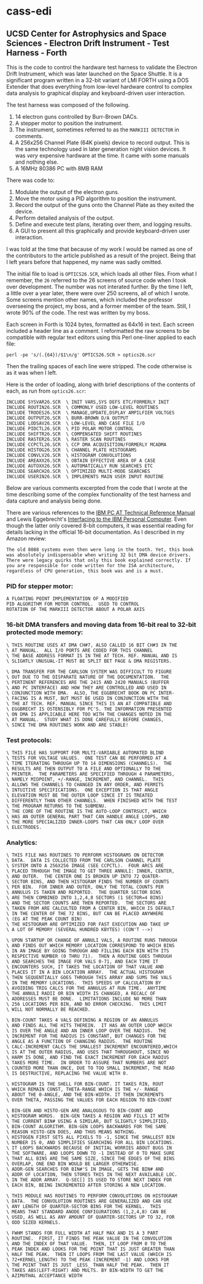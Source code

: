 # cass-edi
## UCSD Center for Astrophysics and Space Sciences - Electron Drift Instrument - Test Harness - Forth

This is the code to control the hardware test harness to validate the Electron Drift Instrument, which was later launched on the Space Shuttle.
It is a significant program written in a 32-bit variant of LMI FORTH using a DOS Extender that does everything from low-level hardware control to complex data analysis to graphical display and keyboard-driven user interaction.

The test harness was composed of the following.

1. 14 electron guns controlled by Burr-Brown DACs.
2. A stepper motor to position the instrument.
3. The instrument, sometimes referred to as the `MARKIII DETECTOR` in comments.
4. A 256x256 Channel Plate (64K pixels) device to record output. This is the same technology used in later generation night vision devices. It was *very* expensive hardware at the time. It came with some manuals and nothing else.
5. A 16MHz 80386 PC with 8MB RAM

There was code to:

1. Modulate the output of the electron guns.
2. Move the motor using a PID algorithm to position the instrument.
3. Record the output of the guns onto the Channel Plate as they exited the device.
4. Perform detailed analysis of the output.
5. Define and execute test plans, iterating over them, and logging results.
6. A GUI to present all this graphically and provide keyboard-driven user interaction.

I was told at the time that because of my work I would be named as one of the contributors to the article published as a result of the project. Being that I left years before that happened, my name was sadly omitted.

The initial file to load is `OPTICS26.SCR`, which loads all other files. From what I remember, the `26` referred to the 26 screens of source code when I took over development. The number was not interated further.
By the time I left, a little over a year later, there were over 250 screens, all of which I wrote.
Some screens mention other names, which included the professor overseeing the project, my boss, and a former member of the team. Still, I wrote 90% of the code. The rest was written by my boss.

Each screen in Forth is 1024 bytes, formatted as 64x16 in text. Each screen included a header line as a comment.
I reformatted the raw screens to be compatible with regular text editors using this Perl one-liner applied to each file:

`perl -pe 's/(.{64})/$1\n/g' OPTICS26.SCR > optics26.scr`

Then the trailing spaces of each line were stripped. The code otherwise is as it was when I left.

Here is the order of loading, along with brief descriptions of the contents of each, as run from `optics26.scr`:

```
INCLUDE SYSVAR26.SCR  \ INIT VARS,SYS DEFS ETC/FORMERLY INIT
INCLUDE ROUTIN26.SCR  \ COMMONLY USED LOW-LEVEL ROUTINES
INCLUDE TRODES26.SCR  \ MANAGE,UPDATE,DSPLAY AMPILFIER VOLTGES
INCLUDE OUTPUT26.SCR  \ BURR-BROWN D/A OUTPUT
INCLUDE LODSAV26.SCR  \ LOW-LEVEL AND CASE FILE I/O
INCLUDE PIDCTL26.SCR  \ PID POLAR MOTOR CONTROL
INCLUDE SHIFTR26.SCR  \ COMPENSATED SHIFT ROUTINES
INCLUDE RASTER26.SCR  \ RASTER SCAN ROUTINES
INCLUDE CCPCTL26.SCR  \ CCP DMA ACQUISITION/FORMERLY MCADMA
INCLUDE HISTOG26.SCR  \ CHANNEL PLATE HISTOGRAMS
INCLUDE CONVLV26.SCR  \ HISTOGRAM CONVOLUTIONS
INCLUDE AREAXX26.SCR  \ OBTAIN EFFECTIVE AREA OF A CASE
INCLUDE AUTOXX26.SCR  \ AUTOMATICALLY RUN SEARCHES ETC
INCLUDE SEARCH26.SCR  \ OPTIMIZED MULTI-MODE SEARCHES
INCLUDE USERIN26.SCR  \ IMPLEMENTS MAIN USER INPUT ROUTINE
```

Below are various comments excerpted from the code that I wrote at the time describing some of the complex functionality of the test harness and data capture and analysis being done.

There are various references to the [IBM PC AT Technical Reference Manual](https://minuszerodegrees.net/manuals/IBM_5170_Technical_Reference_6280070_SEP85.pdf)
and Lewis Eggebrecht's [Interfacing to the IBM Personal Computer](https://www.amazon.com/Interfacing-Personal-Computer-Lewis-Eggebrecht/dp/067222027X).
Even though the latter only covered 8-bit computers, it was essential reading for details lacking in the official 16-bit documentation. As I described in my Amazon review:

```
The old 8088 systems even then were long in the tooth. Yet, this book was absolutely indispensable when writing 32 bit DMA device drivers. There were legacy quirks that only this book explained correctly. If you are responsible for code written for the ISA architecture, regardless of CPU generation, this book was and is a must.
```

### PID for stepper motor:

```
A FLOATING POINT IMPLEMENTATION OF A MODIFIED
PID ALGORITHM FOR MOTOR CONTROL.  USED TO CONTROL
ROTATION OF THE MARKIII DETECTOR ABOUT A POLAR AXIS
```

### 16-bit DMA transfers and moving data from 16-bit real to 32-bit protected mode memory:

```
\ THIS ROUTINE USES AT DMA CH#7, ALSO CALLED 16 BIT CH#3 IN THE
\ AT MANUAL.  ALL I/O PORTS ARE CODED FOR THIS CHANNEL
\ THE BASE ADDRESS FORMAT IS IN THE AT TECH. REF. MANUAL AND IS
\ SLIGHTLY UNUSUAL-IT MUST BE SPLIT BET PAGE & DMA REGISTERS.

\ DMA TRANSFER FOR THE CARLSON SYSTEM WAS DIFFICULT TO FIGURE
\ OUT DUE TO THE DISPARATE NATURE OF THE DOCUMENTATION.  THE
\ PERTINENT REFERENCES ARE THE 2415 AND 2420 MANUALS (BUFFER
\ AND PC INTERFACE) AND HOW THEY ARE CONTROLLED AND USED IN
\ CONJUNCTION WITH DMA.  ALSO, THE EGGBRECHT BOOK ON PC INTER-
\ FACING IS A MUST, BUT MUST BE USED IN CONJUNCTION WITH THE
\ THE AT TECH. REF. MANUAL SINCE THIS IS AN AT COMPATIBLE AND
\ EGGBRECHT IS OSTENSIBLY FOR PC'S. THE INFORMATION PRESENTED
\ ON DMA IS APPLICABLE HERE TOO WITH THE CHANGES NOTED IN THE
\ AT MANUAL.  STUDY WHAT IS DONE CAREFULLY BEFORE CHANGES,
\ SINCE THE DMA ROUTINES WORK AND ARE STABLE!
```

### Test protocols:

```
\ THIS FILE HAS SUPPORT FOR MULTI-VARIABLE AUTOMATED BLIND
\ TESTS FOR VOLTAGE VALUES.  ONE TEST CAN BE PERFORMED AT A
\ TIME ITERATING THROUGH UP TO 14 DIMENSIONS (CHANNELS).  THE
\ RESULTS ARE THEN OUTPUT TO A FILE AND OPTIONALLY TO THE
\ PRINTER.  THE PARAMETERS ARE SPECIFIED THROUGH 4 PARAMETERS,
\ NAMELY MIDPOINT, +/-RANGE, INCREMENT, AND CHANNEL.  THIS
\ ALLOWS THE CHANNELS TO CHANGED IN ANY ORDER, AND PERMITS
\ INTUITIVE SPECIFICATIONS.  ONE EXCEPTION IS THAT ANGLE
\ ELEVATION MUST BE THE OUTER LOOP SINCE IT IS TREATED
\ DIFFERENTLY THAN OTHER CHANNELS.  WHEN FINISHED WITH THE TEST
\ THE PROGRAM RETURNS TO THE SUBMENU.
\ THE CORE OF THE ROUTINE IS THE AUTO-LOOP CONTRSUCT, WHICH
\ HAS AN OUTER GENERAL PART THAT CAN HANDLE ANGLE LOOPS, AND
\ THE MORE SPECIALIZED INNER-LOOPS THAT CAN ONLY LOOP OVER
\ ELECTRODES.
```

### Analytics:

```
\ THIS FILE HAS ROUTINES TO PERFORM HISTOGRAMS ON DETECTOR
\ DATA.  DATA IS COLLECTED FROM THE CARLSON CHANNEL PLATE
\ SYSTEM ONTO A 256X256 IMAGE (SEE CCPCTL).  FOUR ARCS ARE
\ PLACED TRHOUGH THE IMAGE TO GET THREE ANNULI: INNER, CENTER,
\ AND OUTER.  THE CENTER ONE IS BROKEN UP INTO 72 QUATER-
\ SECTOR BINS, AND THEN HISTOGRAM FINDS THE NUMBER OF COUNTS
\ PER BIN.  FOR INNER AND OUTER, ONLY THE TOTAL COUNTS PER
\ ANNULUS IS TAKEN AND REPORTED.  THE QUARTER SECTOR BINS
\ ARE THEN COMBINED INTO 1,2,4,8 SECTORS (1 SECTOR=4 BINS)
\ AND THE SECTOR COUNTS ARE THEN REPORTED.  THE SECTORS ARE
\ TAKEN FROM ARE CALCULTED FROM A CENTER BIN, WHICH IS DEFAULT
\ IN THE CENTER OF THE 72 BINS, BUT CAN BE PLACED ANYWHERE
\ (EG AT THE PEAK COUNT BIN)
\ THE HISTOGRAM ARE OPTIMIZED FOR FAST EXECUTION AND TAKE UP
\ A LOT OF MEMORY (SEVERAL HUNDRED KBYTES) (CON'T -->)

\ UPON STARTUP OR CHANGE OF ANNULI VALS, A ROUTINE RUNS THROUGH
\ AND FINDS OUT WHICH MEMORY LOCATION CORRESPOND TO WHICH BINS
\ IN AN IMAGE BY GOING THROUGH AND FILLING EACH BIN WITH ITS
\ RESPECTIVE NUMBER (0 THRU 71).  THEN A ROUTINE GOES THROUGH
\ AND SEARCHES THE IMAGE FOR VALS 0-71, AND EACH TIME IT
\ ENCOUNTERS SUCH, IT TAKES THE LOCATION OF THAT VALUE AND
\ PLACES IT IN A BIN LOCATION ARRAY.  THE ACTUAL HISTOGRAM
\ THEN SEQUENTIALLY GOES THROUGH THIS ARRAY AND SUMS THE VALS
\ IN THE MEMORY LOCATIONS.  THIS SPEEDS UP CALCULATION BY
\ AVOIDING TRIG CALCS FOR THE ANNULUS AT RUN TIME.  ANYTIME
\ THE ANNULI RADII OR BIN WIDTH IS CHANGED, A RECALC OF
\ ADDRESSES MUST BE DONE.  LIMITATIONS INCLUDE NO MORE THAN
\ 256 LOCATIONS PER BIN, AND NO ERROR CHECKING.  THIS LIMIT
\ WILL NOT NORMALLY BE REACHED.

\ BIN-COUNT TAKES 4 VALS DEFINING A REGION OF AN ANNULUS
\ AND FINDS ALL THE HITS THEREIN.  IT HAS AN OUTER LOOP WHICH
\ IS OVER THE ANGLE AND AN INNER LOOP OVER THE RADIUS.  THE
\ INCREMENT FOR THE RADIUS IS CONSTANT, BUT CHANGES FOR THE
\ ANGLE AS A FUNCTION OF CHANGING RADIUS.  THE ROUTINE
\ CALC-INCREMENT CALCS THE SMALLEST INCREMENT ENCOUNTERED,WHICH
\ IS AT THE OUTER RADIUS, AND USES THAT THROUGHOUT, SINCE NO
\ HARM IS DONE, AND FIND THE EXACT INCREMENT FOR EACH RADIUS
\ TAKES MORE TIME.  IN ORDER TO ASSURE THAT NUMBERS ARE NOT
\ COUNTED MORE THAN ONCE, DUE TO TOO SMALL INCREMENT, THE READ
\ IS DESTRUCTIVE, REPLACING THE VALUE WITH 0.

\ HISTOGRAM IS THE SHELL FOR BIN-COUNT. IT TAKES RIN, ROUT
\ WHICH REMAIN CONST, THETA-RANGE WHICH IS THE +/- RANGE
\ ABOUT THE 0-ANGLE, AND THE BIN-WIDTH. IT THEN INCREMENTS
\ OVER THETA, PASSING THE VALUES FOR EACH REGION TO BIN-COUNT

\ BIN-GEN AND HISTO-GEN ARE ANALOGOUS TO BIN-COUNT AND
\ HISTOGRAM WORDS.  BIN-GEN TAKES A REGION AND FILLS IT WITH
\ THE CURRENT BIN# USING A SIMILAR, BUT SLIGHTLY SIMPLIFIED,
\ BIN-COUNT ALGORITHM. BIN-GEN LOOPS BACKWARDS FOR THE SAME
\ REASON HISTO-GEN DOES, AND THUS MEANS NOTHING.
\ HISTOGEN FIRST SETS ALL PIXELS TO -1, SINCE THE SMALLEST BIN
\ NUMBER IS 0, AND SIMPLIFIES SEARCHING FOR ALL BIN LOCATIONS.
\ IT LOOPS BACKWARDS BECAUSE OF INITIAL WORRIES ABOUT BUGS IN
\ THE SOFTWARE, AND LOOPS DOWN TO -1 INSTEAD OF 0 TO MAKE SURE
\ THAT ALL BINS ARE THE SAME SIZE, SINCE THE EDGES OF THE BINS
\ OVERLAP, ONE END BIN WOULD BE LARGER OTHERWISE.
\ ADDR-GEN SEARCHES FOR BIN#'S IN IMAGE, GETS THE BIN# AND
\ ADDR OF LOCATION, THEN STORES THIS IN THE NEXT AVAILABLE LOC.
\ IN THE ADDR ARRAY.  Q-SEC[] IS USED TO STORE NEXT INDEX FOR
\ EACH BIN, BEING INCREMENTED AFTER STORING A NEW LOCATION.

\ THIS MODULE HAS ROUTINES TO PERFORM CONVOLUTIONS ON HISTOGRAM
\ DATA.  THE CONVOLUTION ROUTINES ARE GENERALIZED AND CAN USE
\ ANY LENGTH OF QUARTER-SECTOR BINS FOR THE KERNEL.  THIS
\ MEANS THAT STANDARD ANODE CONFIGURATIONS (1,2,4,8) CAN BE
\ USED, AS WELL AS ANY AMOUNT OF QUARTER-SECTORS UP TO 32, FOR
\ ODD SIZED KERNELS.

\ FWHM STANDS FOR FULL WIDTH AT HALF MAX AND IS A 3 PART
\ ROUTINE.  FIRST, IT FINDS THE PEAK VALUE IN THE CONVOLUTION
\ AND THE INDEX OF THAT VALUE.  THEN, IT LOOP FROM 0 TO THE
\ PEAK INDEX AND LOOKS FOR THE POINT THAT IS JUST GREATER THAN
\ HALF THE PEAK.  THEN IT LOOPS FROM THE LAST VALUE (WHICH IS
\ 72+KERNEL_LENGTH) TO THE PEAK (INCREMENT -1) AND LOOKS FOR
\ THE POINT THAT IS JUST _LESS_ THAN HALF THE PEAK.  THEN IT
\ TAKES ABS(LEFT-RIGHT) AND MULTS. BY BIN-WIDTH TO GET THE
\ AZIMUTHAL ACCEPTANCE WIDTH
```
